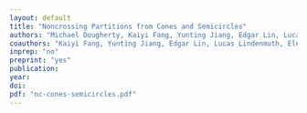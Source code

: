 ```yaml
---
layout: default
title: "Noncrossing Partitions from Cones and Semicircles"
authors: "Michael Dougherty, Kaiyi Fang, Yunting Jiang, Edgar Lin, Lucas Lindenmuth, Eleanor Pokras, and Gina Root"
coauthors: "Kaiyi Fang, Yunting Jiang, Edgar Lin, Lucas Lindenmuth, Eleanor Pokras, and Gina Root"
inprep: "no"
preprint: "yes"
publication: 
year: 
doi: 
pdf: "nc-cones-semicircles.pdf"
---
```

